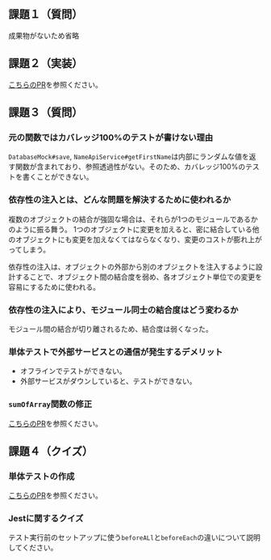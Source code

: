 ## 課題１（質問）
成果物がないため省略

## 課題２（実装）
[こちらのPR](https://github.com/k-kbot/praha-challenge-templates/pull/1/files)を参照ください。

## 課題３（質問）
### 元の関数ではカバレッジ100%のテストが書けない理由
`DatabaseMock#save`, `NameApiService#getFirstName`は内部にランダムな値を返す関数が含まれており、参照透過性がない。そのため、カバレッジ100%のテストを書くことができない。

### 依存性の注入とは、どんな問題を解決するために使われるか
複数のオブジェクトの結合が強固な場合は、それらが1つのモジュールであるかのように振る舞う。
1つのオブジェクトに変更を加えると、密に結合している他のオブジェクトにも変更を加えなくてはならなくなり、変更のコストが膨れ上がってしまう。

依存性の注入は、オブジェクトの外部から別のオブジェクトを注入するように設計することで、オブジェクト間の結合度を弱め、各オブジェクト単位での変更を容易にするために使われる。

### 依存性の注入により、モジュール同士の結合度はどう変わるか
モジュール間の結合が切り離されるため、結合度は弱くなった。

### 単体テストで外部サービスとの通信が発生するデメリット
- オフラインでテストができない。
- 外部サービスがダウンしていると、テストができない。

### `sumOfArray`関数の修正
[こちらのPR](https://github.com/k-kbot/praha-challenge-templates/pull/3/files)を参照ください。

## 課題４（クイズ）
### 単体テストの作成
[こちらのPR](https://github.com/k-kbot/praha-challenge-templates/pull/2/files)を参照ください。
### Jestに関するクイズ
テスト実行前のセットアップに使う`beforeALl`と`beforeEach`の違いについて説明してください。
